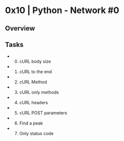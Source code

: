 # 0x10 | Python - Network #0

## Overview


## Tasks
- 0. cURL body size
- 1. cURL to the end
- 2. cURL Method
- 3. cURL only methods
- 4. cURL headers
- 5. cURL POST parameters
- 6. Find a peak
- 7. Only status code
